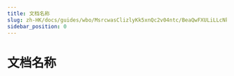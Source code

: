 ```yaml
---
title: 文档名称
slug: zh-HK/docs/guides/wbo/MsrcwasClizlyKk5xnQc2v04ntc/BeaQwFXULiLLcNkayLicZPT0nsh
sidebar_position: 0
---
```



# 文档名称

